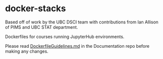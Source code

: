 # docker-stacks
Based off of work by the UBC DSCI team with contributions from Ian Allison of PIMS and UBC STAT department.

Dockerfiles for courses running JupyterHub environments.

Please read [DockerfileGuidelines.md](https://github.com/UBC-STAT-IT/Documentation/blob/main/Dockerfiles/DockerfileGuidelines.md) in the Documentation repo before making any changes.


